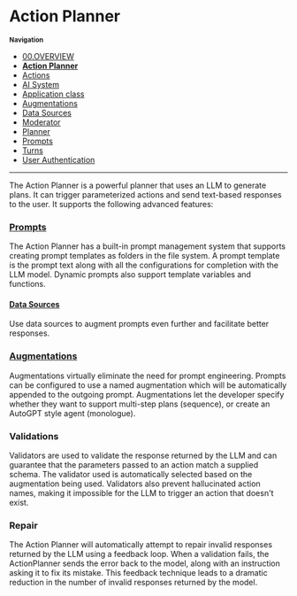 # Action Planner

<small>**Navigation**</small>

- [00.OVERVIEW](./README.md)
- [**Action Planner**](./ACTION-PLANNER.md)
- [Actions](./ACTIONS.md)
- [AI System](./AI-SYSTEM.md)
- [Application class](./APPLICATION.md)
- [Augmentations](./AUGMENTATIONS.md)
- [Data Sources](./DATA-SOURCES.md)
- [Moderator](./MODERATOR.md)
- [Planner](./PLANNER.md)
- [Prompts](./PROMPTS.md)
- [Turns](./TURNS.md)
- [User Authentication](./USER-AUTH.md)

---

The Action Planner is a powerful planner that uses an LLM to generate plans. It can trigger parameterized actions and send text-based responses to the user. It supports the following advanced features:

### [Prompts](./PROMPTS.md)

The Action Planner has a built-in prompt management system that supports creating prompt templates as folders in the file system. A prompt template is the prompt text along with all the configurations for completion with the LLM model. Dynamic prompts also support template variables and functions.

#### [Data Sources](./DATA-SOURCES.md)

Use data sources to augment prompts even further and facilitate better responses.

### [Augmentations](./AUGMENTATIONS.md)

Augmentations virtually eliminate the need for prompt engineering. Prompts
can be configured to use a named augmentation which will be automatically appended to the outgoing
prompt. Augmentations let the developer specify whether they want to support multi-step plans (sequence),
or create an AutoGPT style agent (monologue).

### Validations

Validators are used to validate the response returned by the LLM and can guarantee
that the parameters passed to an action match a supplied schema. The validator used is automatically
selected based on the augmentation being used. Validators also prevent hallucinated action names,
making it impossible for the LLM to trigger an action that doesn't exist.

### Repair

The Action Planner will automatically attempt to repair invalid responses returned by the
LLM using a feedback loop. When a validation fails, the ActionPlanner sends the error back to the
model, along with an instruction asking it to fix its mistake. This feedback technique leads to a
dramatic reduction in the number of invalid responses returned by the model.
